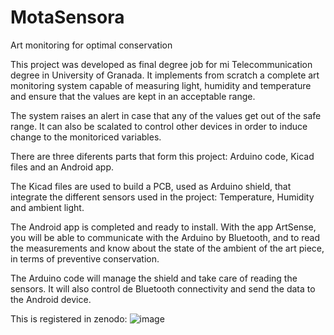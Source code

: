 # MotaSensora
Art monitoring for optimal conservation

This project was developed as final degree job for mi Telecommunication degree in University of Granada. It implements from scratch a complete art monitoring system capable of measuring light, humidity and temperature and ensure that the values are kept in an acceptable range.

The system raises an alert in case that any of the values get out of the safe range. It can also be scalated to control other devices in order to induce change to the monitoriced variables.

There are three diferents parts that form this project: Arduino code, Kicad files and an Android app.

The Kicad files are used to build a PCB, used as Arduino shield, that integrate the different sensors used in the project: 
Temperature, Humidity and ambient light.  

The Android app is completed and ready to install. With the app ArtSense, you will be able to communicate with the Arduino by 
Bluetooth, and to read the measurements and know about the state of the ambient of the art piece, in terms of preventive conservation.

The Arduino code will manage the shield and take care of reading the sensors. It will also control de Bluetooth connectivity and send
the data to the Android device.

This is registered in zenodo:
![image](https://github.com/zalteck/MotaSensora/assets/9654146/1bcd5b2b-89eb-4163-bf12-d6d760c86808)
